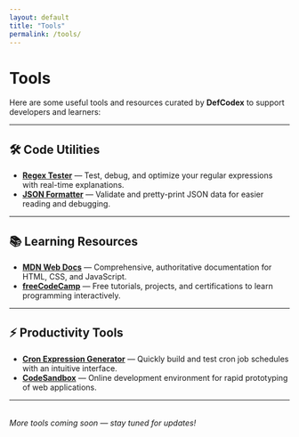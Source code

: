 ```yaml
---
layout: default
title: "Tools"
permalink: /tools/
---
```


# Tools

Here are some useful tools and resources curated by **DefCodex** to support developers and learners:

---

## 🛠️ Code Utilities
- **[Regex Tester](https://regex101.com/)** — Test, debug, and optimize your regular expressions with real-time explanations.  
- **[JSON Formatter](https://jsonformatter.org/)** — Validate and pretty-print JSON data for easier reading and debugging.  

---

## 📚 Learning Resources
- **[MDN Web Docs](https://developer.mozilla.org/)** — Comprehensive, authoritative documentation for HTML, CSS, and JavaScript.  
- **[freeCodeCamp](https://www.freecodecamp.org/)** — Free tutorials, projects, and certifications to learn programming interactively.  

---

## ⚡ Productivity Tools
- **[Cron Expression Generator](https://crontab.guru/)** — Quickly build and test cron job schedules with an intuitive interface.  
- **[CodeSandbox](https://codesandbox.io/)** — Online development environment for rapid prototyping of web applications.  

---

<p style="margin-top:2rem; font-style:italic;">
More tools coming soon — stay tuned for updates!
</p>
